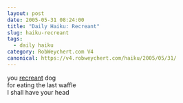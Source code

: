 ```yaml
---
layout: post
date: 2005-05-31 08:24:00
title: "Daily Haiku: Recreant"
slug: haiku-recreant
tags:
  - daily haiku
category: RobWeychert.com V4
canonical: https://v4.robweychert.com/haiku/2005/05/31/
---
```


you [recreant](http://dictionary.reference.com/wordoftheday/archive/2005/05/31.html) dog  
for eating the last waffle  
I shall have your head